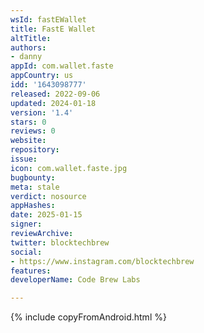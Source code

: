 ```yaml
---
wsId: fastEWallet
title: FastE Wallet
altTitle: 
authors:
- danny
appId: com.wallet.faste
appCountry: us
idd: '1643098777'
released: 2022-09-06
updated: 2024-01-18
version: '1.4'
stars: 0
reviews: 0
website: 
repository: 
issue: 
icon: com.wallet.faste.jpg
bugbounty: 
meta: stale
verdict: nosource
appHashes: 
date: 2025-01-15
signer: 
reviewArchive: 
twitter: blocktechbrew
social:
- https://www.instagram.com/blocktechbrew
features: 
developerName: Code Brew Labs

---
```


{% include copyFromAndroid.html %}